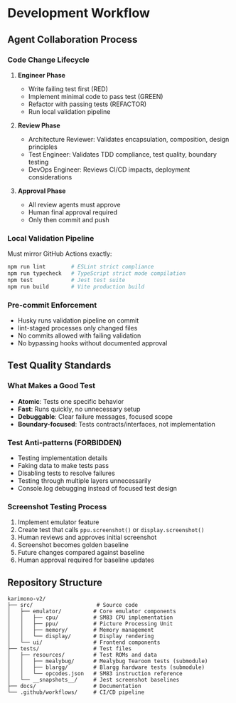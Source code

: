 # Development Workflow

## Agent Collaboration Process

### Code Change Lifecycle
1. **Engineer Phase**
   - Write failing test first (RED)
   - Implement minimal code to pass test (GREEN) 
   - Refactor with passing tests (REFACTOR)
   - Run local validation pipeline

2. **Review Phase**
   - Architecture Reviewer: Validates encapsulation, composition, design principles
   - Test Engineer: Validates TDD compliance, test quality, boundary testing
   - DevOps Engineer: Reviews CI/CD impacts, deployment considerations

3. **Approval Phase**
   - All review agents must approve
   - Human final approval required
   - Only then commit and push

### Local Validation Pipeline
Must mirror GitHub Actions exactly:
```bash
npm run lint        # ESLint strict compliance
npm run typecheck   # TypeScript strict mode compilation  
npm test            # Jest test suite
npm run build       # Vite production build
```

### Pre-commit Enforcement
- Husky runs validation pipeline on commit
- lint-staged processes only changed files
- No commits allowed with failing validation
- No bypassing hooks without documented approval

## Test Quality Standards

### What Makes a Good Test
- **Atomic**: Tests one specific behavior
- **Fast**: Runs quickly, no unnecessary setup
- **Debuggable**: Clear failure messages, focused scope
- **Boundary-focused**: Tests contracts/interfaces, not implementation

### Test Anti-patterns (FORBIDDEN)
- Testing implementation details
- Faking data to make tests pass
- Disabling tests to resolve failures
- Testing through multiple layers unnecessarily
- Console.log debugging instead of focused test design

### Screenshot Testing Process
1. Implement emulator feature
2. Create test that calls `ppu.screenshot()` or `display.screenshot()`
3. Human reviews and approves initial screenshot
4. Screenshot becomes golden baseline
5. Future changes compared against baseline
6. Human approval required for baseline updates

## Repository Structure

```
karimono-v2/
├── src/                    # Source code
│   ├── emulator/          # Core emulator components
│   │   ├── cpu/           # SM83 CPU implementation
│   │   ├── ppu/           # Picture Processing Unit
│   │   ├── memory/        # Memory management
│   │   └── display/       # Display rendering
│   └── ui/                # Frontend components
├── tests/                 # Test files
│   ├── resources/         # Test ROMs and data
│   │   ├── mealybug/      # Mealybug Tearoom tests (submodule)
│   │   ├── blargg/        # Blargg hardware tests (submodule)
│   │   └── opcodes.json   # SM83 instruction reference
│   └── __snapshots__/     # Jest screenshot baselines
├── docs/                  # Documentation
└── .github/workflows/     # CI/CD pipeline
```